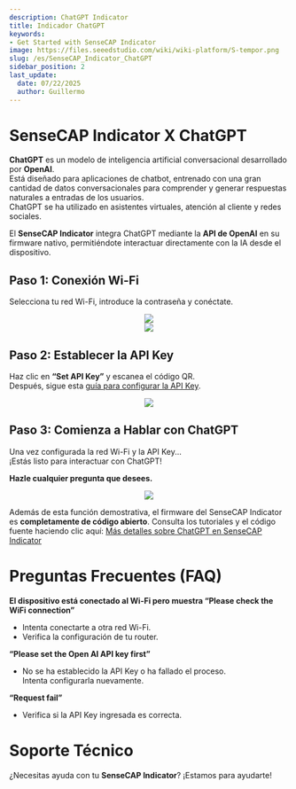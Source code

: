 ```yaml
---
description: ChatGPT Indicator
title: Indicador ChatGPT
keywords:
- Get Started with SenseCAP Indicator
image: https://files.seeedstudio.com/wiki/wiki-platform/S-tempor.png
slug: /es/SenseCAP_Indicator_ChatGPT
sidebar_position: 2
last_update:
  date: 07/22/2025
  author: Guillermo
---
```

# **SenseCAP Indicator X ChatGPT**

**ChatGPT** es un modelo de inteligencia artificial conversacional desarrollado por **OpenAI**.  
Está diseñado para aplicaciones de chatbot, entrenado con una gran cantidad de datos conversacionales para comprender y generar respuestas naturales a entradas de los usuarios.  
ChatGPT se ha utilizado en asistentes virtuales, atención al cliente y redes sociales.

El **SenseCAP Indicator** integra ChatGPT mediante la **API de OpenAI** en su firmware nativo, permitiéndote interactuar directamente con la IA desde el dispositivo.

## Paso 1: Conexión Wi-Fi

Selecciona tu red Wi-Fi, introduce la contraseña y conéctate.

<div align="center"><img width={480} src="https://files.seeedstudio.com/wiki/SenseCAP/SenseCAP_Indicator/SenseCAP_Indicator_9.png"/></div>


<div align="center"><img width={400} src="https://files.seeedstudio.com/wiki/SenseCAP/SenseCAP_Indicator/SenseCAP_Indicator_10.png"/></div>


## Paso 2: Establecer la API Key

Haz clic en **“Set API Key”** y escanea el código QR.  
Después, sigue esta [guía para configurar la API Key](/Sensor/SenseCAP/SenseCAP_Indicator/Set_An_API_Key).

<div align="center"><img width={480} src="https://files.seeedstudio.com/wiki/SenseCAP/SenseCAP_Indicator/apikey.png"/></div>

## Paso 3: Comienza a Hablar con ChatGPT

Una vez configurada la red Wi-Fi y la API Key...  
¡Estás listo para interactuar con ChatGPT!

**Hazle cualquier pregunta que desees.**

<div align="center"><img width={800} src="https://files.seeedstudio.com/wiki/SenseCAP/SenseCAP_Indicator/gpt.jpg"/></div>

Además de esta función demostrativa, el firmware del SenseCAP Indicator es **completamente de código abierto**. Consulta los tutoriales y el código fuente haciendo clic aquí: [Más detalles sobre ChatGPT en SenseCAP Indicator](/SenseCAP_Indicator_ChatGPT)

# **Preguntas Frecuentes (FAQ)**

**El dispositivo está conectado al Wi-Fi pero muestra “Please check the WiFi connection”**

- Intenta conectarte a otra red Wi-Fi.
- Verifica la configuración de tu router.

**“Please set the Open AI API key first”**

- No se ha establecido la API Key o ha fallado el proceso.  
  Intenta configurarla nuevamente.

**“Request fail”**

- Verifica si la API Key ingresada es correcta.

# Soporte Técnico

¿Necesitas ayuda con tu **SenseCAP Indicator**? ¡Estamos para ayudarte!

<div class="button_tech_support_container">
<a href="https://discord.com/invite/QqMgVwHT3X" class="button_tech_support_sensecap"></a>
<a href="https://support.sensecapmx.com/portal/en/home" class="button_tech_support_sensecap3"></a>
</div>

<div class="button_tech_support_container">
<a href="mailto:support@sensecapmx.com" class="button_tech_support_sensecap2"></a>
<a href="https://github.com/Seeed-Studio/wiki-documents/discussions/69" class="button_discussion"></a>
</div>
